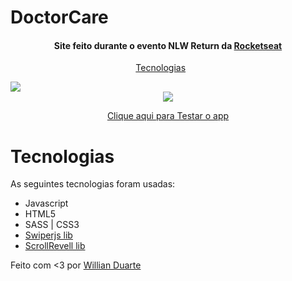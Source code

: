 # DoctorCare

<h4 align='center'>Site feito durante o evento NLW Return da <a target="_blank" href="https://nextlevelweek.com/episodios/origin/abertura/edicao/8">Rocketseat</a></h4>

<p align='center'>
    <a href="#tecnologias">Tecnologias</a>&nbsp;&nbsp;&nbsp;&nbsp;&nbsp;&nbsp;
</p>

<img src='DoctorCare.gif'>
<div align='center'>
    <img src='DoctorCareMobile.gif'>
</div>
<p align='center'>
    <a href="https://willianduartte.github.io/DoctorCare/">Clique aqui para Testar o app</a>
</p>

# Tecnologias
As seguintes tecnologias foram usadas:

- Javascript
- HTML5
- SASS | CSS3
- [Swiperjs lib](https://swiperjs.com/)
- [ScrollRevell lib](https://scrollrevealjs.org/)

Feito com <3 por [Willian Duarte](https://www.linkedin.com/in/willian-duarte-de-souza-4321a6230/)

